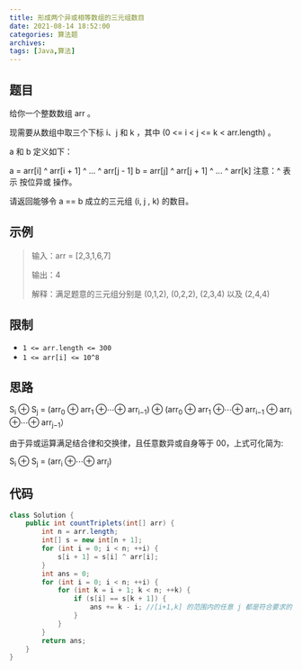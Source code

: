 ```yaml
---
title: 形成两个异或相等数组的三元组数目
date: 2021-08-14 18:52:00
categories: 算法题
archives:
tags: [Java,算法]
---
```


## 题目

给你一个整数数组 arr 。

现需要从数组中取三个下标 i、j 和 k ，其中 (0 <= i < j <= k < arr.length) 。

a 和 b 定义如下：

a = arr[i] ^ arr[i + 1] ^ ... ^ arr[j - 1]
b = arr[j] ^ arr[j + 1] ^ ... ^ arr[k]
注意：^ 表示 按位异或 操作。

请返回能够令 a == b 成立的三元组 (i, j , k) 的数目。

## 示例

> 输入：arr = [2,3,1,6,7]
>
> 输出：4
>
> 解释：满足题意的三元组分别是 (0,1,2), (0,2,2), (2,3,4) 以及 (2,4,4)

<!--more-->

## 限制

- `1 <= arr.length <= 300`
- `1 <= arr[i] <= 10^8`

## 思路

S<sub>i</sub> ⊕ S<sub>j</sub> = (arr<sub>0</sub> ⊕ arr<sub>1</sub> ⊕⋯⊕ arr<sub>i−1</sub>) ⊕ (arr<sub>0</sub> ⊕ arr<sub>1</sub> ⊕⋯⊕ arr<sub>i−1</sub> ⊕ arr<sub>i</sub> ⊕⋯⊕ arr<sub>j−1</sub>）

由于异或运算满足结合律和交换律，且任意数异或自身等于 00，上式可化简为:

S<sub>i</sub> ⊕ S<sub>j</sub> = (arr<sub>i</sub>  ⊕⋯⊕ arr<sub>j</sub>) 

## 代码

```java
class Solution {
    public int countTriplets(int[] arr) {
        int n = arr.length;
        int[] s = new int[n + 1];
        for (int i = 0; i < n; ++i) {
            s[i + 1] = s[i] ^ arr[i];
        }
        int ans = 0;
        for (int i = 0; i < n; ++i) {
            for (int k = i + 1; k < n; ++k) {
                if (s[i] == s[k + 1]) {
                    ans += k - i; //[i+1,k] 的范围内的任意 j 都是符合要求的，对应的三元组个数为 k-i
                }
            }
        }
        return ans;
    }
}
```



